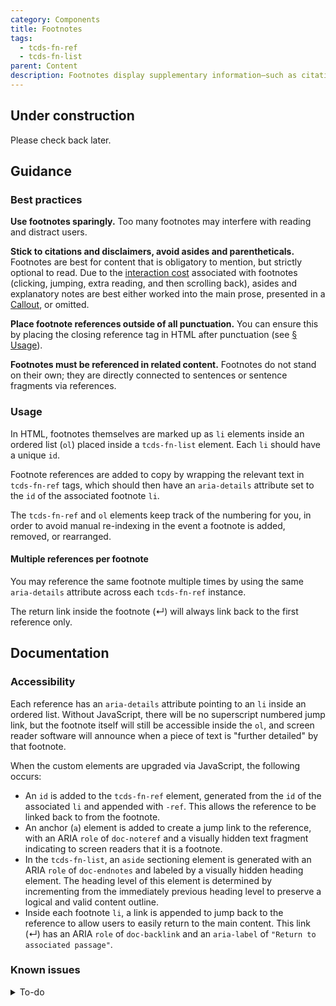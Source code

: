 ```yaml
---
category: Components
title: Footnotes
tags:
  - tcds-fn-ref
  - tcds-fn-list
parent: Content
description: Footnotes display supplementary information—such as citations, disclaimers, or asides—typically at the bottom of the main content. They are pointed to in the main content via references—inline, superscript, incrementally numbered jump links—in order to not disrupt the flow of a given passage. Each reference typically covers the immediately preceding sentence or clause.
---
```


<tcds-icon icon="error" style="--tcds-icon-size: 5rem; color: var(--tcds-color-red)"></tcds-icon>

## Under construction
Please check back later.

<!--twig
{% embed "@tc/includes/example.twig" %}
{% block content %}
<p>
  Today, TB remains the leading infectious cause of death globally.
  Each year, 10.6 million people develop TB. Of this group, 1.3 million
  people on average die annually. Furthermore,
  <tcds-fn-ref aria-details="who pediatrics">about 1 million children develop TB
  and 225,000 die on average each year – that’s one child every four
  seconds.</tcds-fn-ref> Of the children who die from TB,
  <tcds-fn-ref aria-details="pediatrics">96% were never diagnosed or
  had the opportunity to receive treatment.</tcds-fn-ref>
</p>

<p>
  Not everyone who is infected with TB develops the disease, though.
  <tcds-fn-ref aria-details="emerg-infect-dis">Approximately 25% of
  the world’s population have at some time in their lives been infected
  with TB,</tcds-fn-ref> but they don’t develop the disease or present
  outward symptoms. People with latent, asymptomatic TB can, however,
  spread the bacteria to others.
</p>

<tcds-fn-list>
  <ol>
    <li id="who">
      World Health Organization. (2024, October 29). Tuberculosis. WHO.int.
      <a href="https://www.who.int/news-room/fact-sheets/detail/tuberculosis">
      https://www.who.int/news-room/fact-sheets/detail/tuberculosis</a>
    </li>
    <li id="pediatrics">
      Bonnet, Maryline, et al. (2023). Mortality and Cause of Death in Children
      With Presumptive Disseminated Tuberculosis. Pediatrics, 151(4),
      e2022057912. <a href="https://doi.org/10.1542/peds.2022-057912">
      doi: 10.1542/peds.2022-057912</a>.
    </li>
    <li id="emerg-infect-dis">
      Haddad MB, Raz KM, Lash TL, Hill AN, Kammerer JS, Winston CA, Castro KG,
      Gandhi NR, Navin TR. Simple Estimates for Local Prevalence of Latent
      Tuberculosis Infection, United States, 2011-2015. Emerg Infect Dis. 2018
      Oct;24(10):1930-1933. <a href="https://doi.org/10.3201/eid2410.180716">
      doi: 10.3201/eid2410.180716</a>. PMID: 30226174; PMCID: PMC6154166.
    </li>
  </ol>
</tcds-fn-list>
{% endblock %}
{% block code %}
<p>
  Today, TB remains the leading infectious cause of death globally.
  Each year, 10.6 million people develop TB. Of this group, 1.3 million
  people on average die annually. Furthermore,
  <tcds-fn-ref aria-details="who">about 1 million children develop TB
  and 225,000 die on average each year – that’s one child every four
  seconds.</tcds-fn-ref> Of the children who die from TB,
  <tcds-fn-ref aria-details="pediatrics">96% were never diagnosed or
  had the opportunity to receive treatment.</tcds-fn-ref>
</p>

<p>
  Not everyone who is infected with TB develops the disease, though.
  <tcds-fn-ref aria-details="emerg-infect-dis">Approximately 25% of
  the world’s population have at some time in their lives been infected
  with TB,</tcds-fn-ref> but they don’t develop the disease or present
  outward symptoms. People with latent, asymptomatic TB can, however,
  spread the bacteria to others.
</p>

<tcds-fn-list>
  <ol>
    <li id="who">World Health Organization. (2024, October 29). Tube...</li>
    <li id="pediatrics">Bonnet, Maryline, et al. (2023). Mortality a...</li>
    <li id="emerg-infect-dis">Haddad MB, Raz KM, Lash TL, Hill AN, K...</li>
  </ol>
</tcds-fn-list>
{% endblock %}
{% endembed %}
twig-->

## Guidance
### Best practices
**Use footnotes sparingly.** Too many footnotes may interfere with reading and distract users.

**Stick to citations and disclaimers, avoid asides and parentheticals.**  Footnotes are best for content that is obligatory to mention, but strictly optional to read. Due to the [interaction cost](https://www.nngroup.com/articles/interaction-cost-definition/) associated with footnotes (clicking, jumping, extra reading, and then scrolling back), asides and explanatory notes are best either worked into the main prose, presented in a [Callout](/components/content/callout), or omitted.

**Place footnote references outside of all punctuation.** You can ensure this by placing the closing reference tag in HTML after punctuation (see [&sect; Usage](#usage)).

**Footnotes must be referenced in related content.** Footnotes do not stand on their own; they are directly connected to sentences or sentence fragments via references.

### Usage
In HTML, footnotes themselves are marked up as `li` elements inside an ordered list (`ol`) placed inside a `tcds-fn-list` element. Each `li` should have a unique `id`.

Footnote references are added to copy by wrapping the relevant text in `tcds-fn-ref` tags, which should then have an `aria-details` attribute set to the `id` of the associated footnote `li`.

<!--twig
{% embed "@tc/includes/example.twig" %}
{% block content %}
<p>
  <tcds-fn-ref aria-details="example">This is a sentence which has a
  footnote associated with it.</tcds-fn-ref>
</p>

<tcds-fn-list>
  <ol>
    <li id="example">This is a footnote associated with the above sentence.</li>
  </ol>
</tcds-fn-list>
{% endblock %}
{% endembed %}
twig-->

The `tcds-fn-ref` and `ol` elements keep track of the numbering for you, in order to avoid manual re-indexing in the event a footnote is added, removed, or rearranged.

#### Multiple references per footnote
You may reference the same footnote multiple times by using the same `aria-details` attribute across each `tcds-fn-ref` instance.

<!--twig
{% embed "@tc/includes/example.twig" %}
{% block content %}
<p>
  <tcds-fn-ref aria-details="multi-example">This is a sentence which
  has a footnote associated with it.</tcds-fn-ref> And <tcds-fn-ref
  aria-details="another">this is a sentence with another
  footnote.</tcds-fn-ref> And now <tcds-fn-ref aria-details="multi-example">
  this is another with a reference to the same footnote as the first.</tcds-fn-ref>
</p>

<tcds-fn-list>
  <ol>
    <li id="multi-example">
      This is a footnote associated with the first and third above sentences.
    </li>
    <li id="another">
      This is a footnote associated with the second sentence.
    </li>
  </ol>
</tcds-fn-list>
{% endblock %}
{% endembed %}
twig-->

The return link inside the footnote (↵) will always link back to the first reference only.

## Documentation
### Accessibility
Each reference has an `aria-details` attribute pointing to an `li` inside an ordered list. Without JavaScript, there will be no superscript numbered jump link, but the footnote itself will still be accessible inside the `ol`, and screen reader software will announce when a piece of text is "further detailed" by that footnote.

When the custom elements are upgraded via JavaScript, the following occurs:
* An `id` is added to the `tcds-fn-ref` element, generated from the `id` of the associated `li` and appended with `-ref`. This allows the reference to be linked back to from the footnote.
* An anchor (`a`) element is added to create a jump link to the reference, with an ARIA `role` of `doc-noteref` and a visually hidden text fragment indicating to screen readers that it is a footnote.
* In the `tcds-fn-list`, an `aside` sectioning element is generated with an ARIA `role` of `doc-endnotes` and labeled by a visually hidden heading element. The heading level of this element is determined by incrementing from the immediately previous heading level to preserve a logical and valid content outline.
* Inside each footnote `li`, a link is appended to jump back to the reference to allow users to easily return to the main content. This link (↵) has an ARIA `role` of `doc-backlink` and an `aria-label` of `"Return to associated passage"`.

### Known issues
<details>
  <summary>To-do</summary>

* It should be possible to associate multiple references with a single sentence or clause, e.g.<sup>1, 2</sup> This should be made possible in the event `aria-details` contains a space-separated list of idents.
* Explore the possibility of pinpoint citations (perhaps a `pincite` attribute), appended to the reference number and separated by a colon.
* Further testing with screen readers must be done, particularly with respect to the use of `aria-details` to associate references with footnotes ([latest available public data for user agent implementation](https://a11ysupport.io/tech/aria/aria-details_attribute) is 2 years old, see [tests](https://a11ysupport.io/tests/tech__aria__aria-details)).
</details>